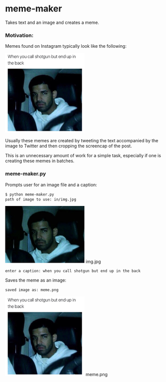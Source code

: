 # meme-maker
Takes text and an image and creates a meme.

### Motivation:

Memes found on Instagram typically look like the following:

<img src="./figures/twitter_screencap_meme.jpg" width="256px" alt="">

Usually these memes are created by tweeting the text accompanied by the image to Twitter and then cropping the screencap of the post. 

This is an unnecessary amount of work for a simple task, especially if one is creating these memes in batches. 

### meme-maker.py

Prompts user for an image file and a caption:

~~~
$ python meme-maker.py
path of image to use: in/img.jpg
~~~

<img src="./figures/img.jpg" width="256px" alt=""> img.jpg

~~~
enter a caption: when you call shotgun but end up in the back
~~~

Saves the meme as an image:

~~~
saved image as: meme.png
~~~

<img src="./figures/twitter_screencap_meme.jpg" width="256px" alt=""> meme.png

